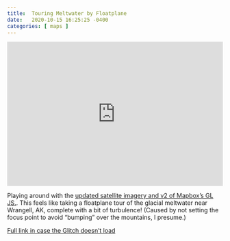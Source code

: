 ```yaml
---
title:  Touring Meltwater by Floatplane
date:   2020-10-15 16:25:25 -0400
categories: [ maps ]
---
```


<div class="glitch-embed-wrap" style="overflow: hidden; padding-top: 67%; position: relative;">
  <iframe
    src="https://glitch.com/embed/#!/embed/wrangell-meltwater?path=index.html&previewSize=100"
    title="wrangell-meltwater on Glitch"
    allow="geolocation; microphone; camera; midi; vr; encrypted-media"
    style="border: 0; height: 100%; left: 0; position: absolute; top: 0; width: 100%;">
  </iframe>
</div>

Playing around with the [updated satellite imagery and v2 of Mapbox’s GL JS.](https://www.mapbox.com/blog/3d-satellite-maps-high-res-imagery). This feels like taking a floatplane tour of the glacial meltwater near Wrangell, AK, complete with a bit of turbulence! (Caused by not setting the focus point to avoid “bumping” over the mountains, I presume.)

[Full link in case the Glitch doesn’t load](https://www.mapbox.com/blog/3d-satellite-maps-high-res-imagery)
